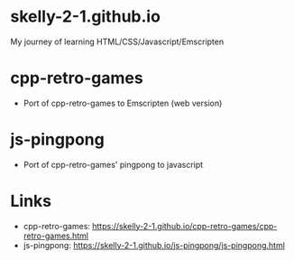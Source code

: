 # skelly-2-1.github.io
My journey of learning HTML/CSS/Javascript/Emscripten

# cpp-retro-games
* Port of cpp-retro-games to Emscripten (web version)

# js-pingpong
* Port of cpp-retro-games' pingpong to javascript

# Links
* cpp-retro-games: https://skelly-2-1.github.io/cpp-retro-games/cpp-retro-games.html
* js-pingpong: https://skelly-2-1.github.io/js-pingpong/js-pingpong.html
